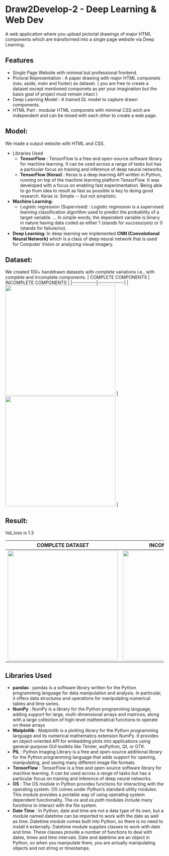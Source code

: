 # Draw2Develop-2 - Deep Learning & Web Dev
A web application where you upload pictorial drawings of major HTML components which are transformed into a single page website via Deep Learning.

## Features
- Single Page Website with minimal but professional frontend.
- Pictoral Representation : A paper drawing with major HTML componets (nav, aside, main and footer) as dataset. ( you are free to create a dataset except mentioned componets as per your imagination but the basis goal of project must remain intact )
- Deep Learning Model : A trained DL model to capture drawn components.
- HTML Part : modular HTML componets with minimal CSS wich are independent and can be mixed with each other to create a web page.

## Model:
We made a output website with HTML and CSS.
- Libraries Used
  - <b>TensorFlow</b> : TensorFlow is a free and open-source software library for machine learning. It can be used across a range of tasks but has a particular focus on training and inference of deep neural networks.
  - <b>TensorFlow (Keras)</b> : Keras is a deep learning API written in Python, running on top of the machine learning platform TensorFlow. It was developed with a focus on enabling fast experimentation. Being able to go from idea to result as fast as possible is key to doing good research. Keras is: Simple -- but not simplistic.
- <b>Machine Learning:</b> 
  - Logistic regression (Supervised) : Logistic regression is a supervised learning classification algorithm used to predict the probability of a target variable. ... In simple words, the dependent variable is binary in nature having data coded as either 1 (stands for success/yes) or 0 (stands for failure/no).
- <b>Deep Learning:</b> In deep learning we implemented <b>CNN (Convolutional Neural Network)</b> which is a class of deep neural network that is used for Computer Vision or analyzing visual imagery.

## Dataset:
We created 100+ handdrawn datasets with complete variations i.e., with complete and incomplete components.
| COMPLETE COMPONENTS      | INCOMPLETE COMPONENTS      |
|------------|-------------|
| <img src="https://github.com/RakshitKumar04/Draw2Develop-2/blob/main/Images/Images/0092.jpg" width="350"> | <img src="https://github.com/RakshitKumar04/Draw2Develop-2/blob/main/Images/Images/0052.jpg" width="350"> |

## Result:
Val_loss is 1.3

| COMPLETE DATASET      | INCOMPLETE DATASET      |
|------------|-------------|
| <img src="https://github.com/RakshitKumar04/Draw2Develop-2/blob/main/loss%20results/model%20with%20balanced%20dataset.png" width="350"> | <img src="https://github.com/RakshitKumar04/Draw2Develop-2/blob/main/loss%20results/model%20with%20less%20full%20images.png" width="350"> |

## Libraries Used
- <b>pandas</b> : pandas is a software library written for the Python programming language for data manipulation and analysis. In particular, it offers data structures and operations for manipulating numerical tables and time series.
- <b>NumPy</b> : NumPy is a library for the Python programming language, adding support for large, multi-dimensional arrays and matrices, along with a large collection of high-level mathematical functions to operate on these arrays
- <b>Matplotlib</b> : Matplotlib is a plotting library for the Python programming language and its numerical mathematics extension NumPy. It provides an object-oriented API for embedding plots into applications using general-purpose GUI toolkits like Tkinter, wxPython, Qt, or GTK.
- <b>PIL</b> : Python Imaging Library is a free and open-source additional library for the Python programming language that adds support for opening, manipulating, and saving many different image file formats.
- <b>TensorFlow</b> : TensorFlow is a free and open-source software library for machine learning. It can be used across a range of tasks but has a particular focus on training and inference of deep neural networks.
- <b>OS</b> : The OS module in Python provides functions for interacting with the operating system. OS comes under Python’s standard utility modules. This module provides a portable way of using operating system dependent functionality. The *os* and *os.path* modules include many functions to interact with the file system.
- <b>Date Time</b> : In Python, date and time are not a data type of its own, but a module named datetime can be imported to work with the date as well as time. Datetime module comes built into Python, so there is no need to install it externally. 
Datetime module supplies classes to work with date and time. These classes provide a number of functions to deal with dates, times and time intervals. Date and datetime are an object in Python, so when you manipulate them, you are actually manipulating objects and not string or timestamps. 
